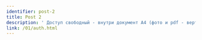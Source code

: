 ```yaml
---
identifier: post-2
title: Post 2
description: ' Доступ свободный - внутри документ A4 (фото и pdf - вертикально)'
link: /01/auth.html
---
```

